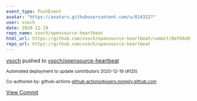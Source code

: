 ```yaml
---
event_type: PushEvent
avatar: "https://avatars.githubusercontent.com/u/814322?"
user: vsoch
date: 2020-12-19
repo_name: vsoch/opensource-heartbeat
html_url: https://github.com/vsoch/opensource-heartbeat/commit/0ef69a91b3ec5a95acf884d4e6c47bb661fd80ea
repo_url: https://github.com/vsoch/opensource-heartbeat
---
```


<a href='https://github.com/vsoch' target='_blank'>vsoch</a> pushed to <a href='https://github.com/vsoch/opensource-heartbeat' target='_blank'>vsoch/opensource-heartbeat</a>

<small>Automated deployment to update contributors 2020-12-19 (#125)

Co-authored-by: github-actions <github-actions@users.noreply.github.com></small>

<a href='https://github.com/vsoch/opensource-heartbeat/commit/0ef69a91b3ec5a95acf884d4e6c47bb661fd80ea' target='_blank'>View Commit</a>